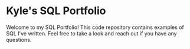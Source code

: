 # Kyle's SQL Portfolio
Welcome to my SQL Portfolio! This code repository contains examples of SQL I've written.
Feel free to take a look and reach out if you have any questions.
